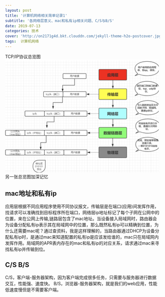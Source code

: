 ```yaml
---
layout: post
title: '计算机网络相关简单记录1'
subtitle: '各网络层意义、mac和私有ip相关问题、C/S与B/S'
date: 2019-07-13
categories: 技术
cover: 'http://on2171g4d.bkt.clouddn.com/jekyll-theme-h2o-postcover.jpg'
tags:  计算机网络
---
```

TCP/IP协议总览图
![总览](https://github.com/durianno1/durianno1.github.io/blob/master/assets/img/tcp:ip.png?raw=true)
另一张总览图加深记忆

## mac地址和私有ip
应用层根据不同应用程序使用不同协议报文，传输层是在端口(应用)间发挥作用，找请求可以准确找到目标程序所在端口，网络层ip地址标记了每个子网在公网中的位置，来在公网上传输,链路层包含了mac地址。当设备接入局域网时，路由器会为设备分配私有ip表示其在局域网中的位置，那么既然私有ip可以精确到位置，为什么还需要mac呢？通过查资料，我是这样理解的，当路由器通过DHCP为设备分配私有ip时，是通过mac来知道配置的私有ip是应该发给谁的，mac只在局域网内发挥作用。局域网的APR表内存在的mac和私有ip的对应关系，请求通过mac来寻找私有ip并传输到位。

## C/S B/S
C/S，客户端-服务器架构，因为客户端完成很多任务，只需要与服务器进行数据交互，性能强、速度快。
B/S，浏览器-服务器架构，就是我们的web应用，性能低速度慢但是不需要客户端。




